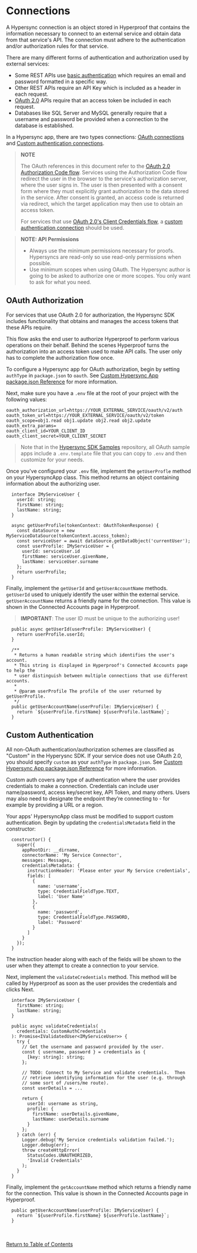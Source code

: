 # Connections

A Hypersync connection is an object stored in Hyperproof that contains the information necessary to connect to an external service and obtain data from that service's API. The connection must adhere to the authentication and/or authorization rules for that service.

There are many different forms of authentication and authorization used by external services:

- Some REST APIs use [basic authentication](https://en.wikipedia.org/wiki/Basic_access_authentication) which requires an email and password formatted in a specific way.
- Other REST APIs require an API Key which is included as a header in each request.
- [OAuth 2.0](https://www.oauth.com/) APIs require that an access token be included in each request.
- Databases like SQL Server and MySQL generally require that a username and password be provided when a connection to the database is established.

In a Hypersync app, there are two types connections: [OAuth connections](#oauth-authorization) and [Custom authentication connections](#custom-authentication).

> **NOTE**
>
> The OAuth references in this document refer to the [OAuth 2.0 Authorization Code flow](https://datatracker.ietf.org/doc/html/rfc6749#section-4.1).
> Services using the Authorization Code flow redirect the user in the browser to the service's
> authorization server, where the user signs in. The user is then presented with a consent form
> where they must explicitly grant authorization to the data stored in the service. After consent
> is granted, an access code is returned via redirect, which the target application may then use
> to obtain an access token.
>
> For services that use [OAuth 2.0's Client Credentials flow](https://datatracker.ietf.org/doc/html/rfc6749#section-4.4),
> a [custom authentication connection](#custom-authentication) should be used.

> **NOTE: API Permissions**
>- Always use the minimum permissions necessary for proofs. Hypersyncs are read-only so use read-only permissions when possible.
>- Use minimum scopes when using OAuth. The Hypersync author is going to be asked to authorize one or more scopes. You only want to ask for what you need.

## OAuth Authorization

For services that use OAuth 2.0 for authorization, the Hypersync SDK includes functionality that obtains and manages the access tokens that these APIs require.

This flow asks the end user to authorize Hyperproof to perform various operations on their behalf. Behind the scenes Hyperproof turns the authorization into an access token used to make API calls. The user only has to complete the authorization flow once.

To configure a Hypersync app for OAuth authorization, begin by setting `authType` in `package.json` to `oauth`. See [Custom Hypersync App package.json Reference](./030-package-json-reference.md) for more information.

Next, make sure you have a `.env` file at the root of your project with the following values:

```
oauth_authorization_url=https://YOUR_EXTERNAL_SERVICE/oauth/v2/auth
oauth_token_url=https://YOUR_EXTERNAL_SERVICE/oauth/v2/token
oauth_scope=obj1.read obj1.update obj2.read obj2.update
oauth_extra_params=
oauth_client_id=YOUR_CLIENT_ID
oauth_client_secret=YOUR_CLIENT_SECRET
```

> Note that in the [Hypersync SDK Samples](https://github.com/Hyperproof/hypersync-sdk-samples) repository, all OAuth sample apps include a `.env.template` file that you can copy to `.env` and then customize for your needs.

Once you've configured your `.env` file, implement the `getUserProfle` method on your HypersyncApp class. This method returns an object containing information about the authorizing user.

```
  interface IMyServiceUser {
    userId: string;
    firstName: string;
    lastName: string;
  }

  async getUserProfile(tokenContext: OAuthTokenResponse) {
    const dataSource = new MyServiceDataSource(tokenContext.access_token);
    const serviceUser = await dataSource.getDataObject('currentUser');
    const userProfile: IMyServiceUser = {
      userId: serviceUser.id
      firstName: serviceUser.givenName,
      lastName: serviceUser.surname
    };
    return userProfile;
  }
```

Finally, implement the `getUserId` and `getUserAccountName` methods. `getUserId` used to uniquely identify the user within the external service. `getUserAccountName` returns a friendly name for the connection. This value is shown in the Connected Accounts page in Hyperproof.

> **IMPORTANT**: The user ID must be unique to the authorizing user!

```
  public async getUserId(userProfile: IMyServiceUser) {
    return userProfile.userId;
  }

  /**
   * Returns a human readable string which identifies the user's account.
   * This string is displayed in Hyperproof's Connected Accounts page to help the
   * user distinguish between multiple connections that use different accounts.
   *
   * @param userProfile The profile of the user returned by getUserProfile.
   */
  public getUserAccountName(userProfile: IMyServiceUser) {
    return `${userProfile.firstName} ${userProfile.lastName}`;
  }
```

## Custom Authentication

All non-OAuth authentication/authorization schemes are classified as "Custom" in the Hyperysnc SDK. If your service does not use OAuth 2.0, you should specify `custom` as your `authType` in `package.json`. See [Custom Hypersync App package.json Reference](./030-package-json-reference.md) for more information.

Custom auth covers any type of authentication where the user provides credentials to make a connection. Credentials can include user name/password, access key/secret key, API Token, and many others. Users may also need to designate the endpoint they’re connecting to - for example by providing a URL or a region.

Your apps' HypersyncApp class must be modified to support custom authentication. Begin by updating the `credentialsMetadata` field in the constructor:

```
  constructor() {
    super({
      appRootDir: __dirname,
      connectorName: 'My Service Connector',
      messages: Messages,
      credentialsMetadata: {
        instructionHeader: 'Please enter your My Service credentials',
        fields: [
          {
            name: 'username',
            type: CredentialFieldType.TEXT,
            label: 'User Name'
          },
          {
            name: 'password',
            type: CredentialFieldType.PASSWORD,
            label: 'Password'
          }
        ]
      }
    });
  }
```

The instruction header along with each of the fields will be shown to the user when they attempt to create a connection to your service.

Next, implement the `validateCredentials` method. This method will be called by Hyperproof as soon as the user provides the credentials and clicks Next.

```
  interface IMyServiceUser {
    firstName: string;
    lastName: string;
  }

  public async validateCredentials(
    credentials: CustomAuthCredentials
  ): Promise<IValidatedUser<IMyServiceUser>> {
    try {
      // Get the username and password provided by the user.
      const { username, password } = credentials as {
        [key: string]: string;
      };

      // TODO: Connect to My Service and validate credentials.  Then
      // retrieve identifying information for the user (e.g. through
      // some sort of /users/me route).
      const userDetails = ...

      return {
        userId: username as string,
        profile: {
          firstName: userDetails.givenName,
          lastName: userDetails.surname
        }
      };
    } catch (err) {
      Logger.debug('My Service credentials validation failed.');
      Logger.debug(err);
      throw createHttpError(
        StatusCodes.UNAUTHORIZED,
        'Invalid Credentials'
      );
    }
  }
```

Finally, implement the `getAccountName` method which returns a friendly name for the connection. This value is shown in the Connected Accounts page in Hyperproof.

```
  public getUserAccountName(userProfile: IMyServiceUser) {
    return `${userProfile.firstName} ${userProfile.lastName}`;
  }

```

<br></br>
[Return to Table of Contents](./000-toc.md)
